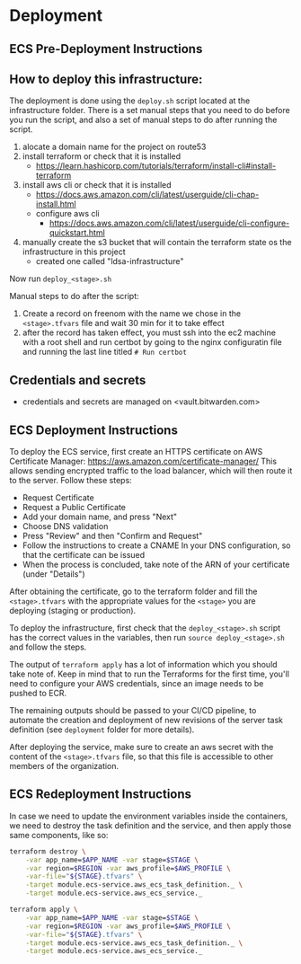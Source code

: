 # Deployment

## ECS Pre-Deployment Instructions

## How to deploy this infrastructure:

The deployment is done using the `deploy.sh` script located at the infrastructure folder.
There is a set manual steps that you need to do before you run the script, and also a set of manual steps to do after running the script.

1. alocate a domain name for the project on route53
1. install terraform or check that it is installed
    * <https://learn.hashicorp.com/tutorials/terraform/install-cli#install-terraform>
1. install aws cli or check that it is installed
    * <https://docs.aws.amazon.com/cli/latest/userguide/cli-chap-install.html>
    * configure aws cli
        * <https://docs.aws.amazon.com/cli/latest/userguide/cli-configure-quickstart.html>
1. manually create the s3 bucket that will contain the terraform state os the infrastructure in this project
    * created one called "ldsa-infrastructure"

Now run `deploy_<stage>.sh`

Manual steps to do after the script:

1. Create a record on freenom with the name we chose in the `<stage>.tfvars` file and wait 30 min for it to take effect
1. after the record has taken effect, you must ssh into the ec2 machine with a root shell and run certbot by going to the nginx configuratin file and running the last line titled `# Run certbot`

## Credentials and secrets

* credentials and secrets are managed on <vault.bitwarden.com>


## ECS Deployment Instructions

To deploy the ECS service, first create an HTTPS certificate on AWS Certificate Manager: <https://aws.amazon.com/certificate-manager/>
This allows sending encrypted traffic to the load balancer, which will then route it to the server.
Follow these steps:

* Request Certificate
* Request a Public Certificate
* Add your domain name, and press "Next"
* Choose DNS validation
* Press "Review" and then "Confirm and Request"
* Follow the instructions to create a CNAME In your DNS configuration, so that the certificate can be issued
* When the process is concluded, take note of the ARN of your certificate (under "Details")

After obtaining the certificate, go to the terraform folder and fill the `<stage>.tfvars` with the appropriate values for the `<stage>` you are deploying (staging or production).

To deploy the infrastructure, first check that the `deploy_<stage>.sh` script has the correct values in the variables, then run `source deploy_<stage>.sh` and follow the steps.

The output of `terraform apply` has a lot of information which you should take note of. Keep in mind that to run the Terraforms for the first time, you'll need to configure your AWS credentials, since an image needs to be pushed to ECR.

The remaining outputs should be passed to your CI/CD pipeline, to automate the creation and deployment of new revisions of the server task definition (see `deployment` folder for more details).

After deploying the service, make sure to create an aws secret with the content of the `<stage>.tfvars` file, so that this file is accessible to other members of the organization.

## ECS Redeployment Instructions

In case we need to update the environment variables inside the containers, we need to destroy the task definition and the service, and then apply those same components, like so:

```bash
terraform destroy \
    -var app_name=$APP_NAME -var stage=$STAGE \
    -var region=$REGION -var aws_profile=$AWS_PROFILE \
    -var-file="${STAGE}.tfvars" \
    -target module.ecs-service.aws_ecs_task_definition._ \
    -target module.ecs-service.aws_ecs_service._

terraform apply \
    -var app_name=$APP_NAME -var stage=$STAGE \
    -var region=$REGION -var aws_profile=$AWS_PROFILE \
    -var-file="${STAGE}.tfvars" \
    -target module.ecs-service.aws_ecs_task_definition._ \
    -target module.ecs-service.aws_ecs_service._
```
